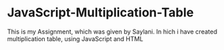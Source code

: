 # JavaScript-Multiplication-Table
This is my Assignment, which was given by Saylani. In hich i have created multiplication table, using JavaScript and HTML
